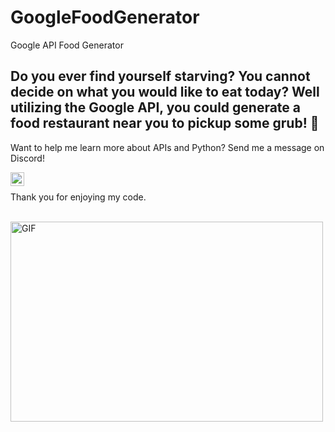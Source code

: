 # GoogleFoodGenerator
Google API Food Generator 

## Do you ever find yourself starving? You cannot decide on what you would like to eat today? Well utilizing the Google API, you could generate a food restaurant near you to pickup some grub!  🍜 

Want to help me learn more about APIs and Python? Send me a message on Discord!

&nbsp;
 <a href="https://discord.gg/MHCvy73e">
  <img align="left" alt="Cass' Discord" width="22px" src="https://raw.githubusercontent.com/peterthehan/peterthehan/master/assets/discord.svg" />
</a>

Thank you for enjoying my code. 

&nbsp;
<img align="left" alt="GIF" src="https://media.giphy.com/media/NRW2yP1aoYTsY/giphy.gif" width="500" height="320" />



